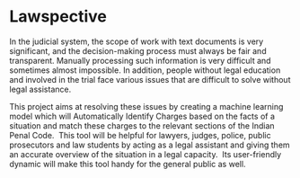 # Lawspective

In the judicial system, the scope of work with text documents is very significant, 
and the decision-making process must always be fair and transparent. Manually processing such information is very difficult and sometimes almost impossible. 
In addition, people without legal education and involved in the trial face various issues that are difficult to solve without legal assistance. 

This project aims at resolving these issues by creating a machine learning model which will Automatically Identify Charges based on the facts of a situation 
and match these charges to the relevant sections of the Indian Penal Code. 
This tool will be helpful for lawyers, judges, police, public prosecutors and law students by acting as a legal assistant 
and giving them an accurate overview of the situation in a legal capacity.  Its user-friendly dynamic will make this tool handy for the general public as well. 



